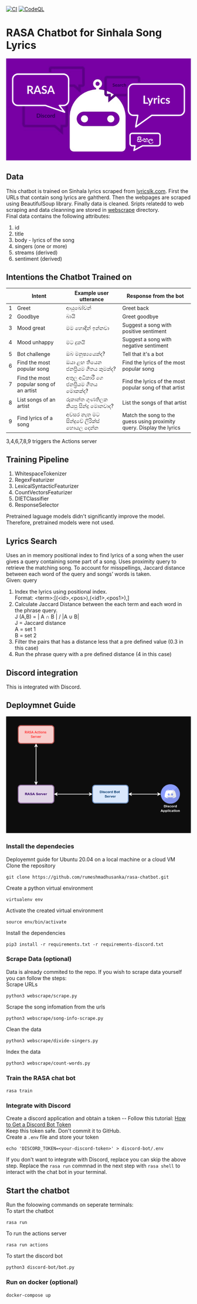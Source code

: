 [![CI](https://github.com/rumeshmadhusanka/rasa-chatbot/actions/workflows/main.yml/badge.svg?branch=master)](https://github.com/rumeshmadhusanka/rasa-chatbot/actions/workflows/main.yml)
[![CodeQL](https://github.com/rumeshmadhusanka/rasa-chatbot/actions/workflows/codeql-analysis.yml/badge.svg)](https://github.com/rumeshmadhusanka/rasa-chatbot/actions/workflows/codeql-analysis.yml)
# RASA Chatbot for Sinhala Song Lyrics
<p align="center">
  <img src="background.png" />
</p>


## Data
This chatbot is trained on Sinhala lyrics scraped from [lyricslk.com](https://lyricslk.com). First the URLs that contain song lyrics are gahtherd. Then the webpages are scraped using BeautifulSoup library. Finally data is cleaned. Sripts relatedd to web scraping and data cleanning are stored in [webscrape](webscrape) directory.<br>
Final data contains the following attributes: 
1. id
2. title 
3. body - lyrics of the song
4. singers (one or more)
5. streams (derived)
6. sentiment (derived)

## Intentions the Chatbot Trained on


| | Intent | Example user utterance|Response from the bot |
| ---| --- | ----------- |-----|
|1|Greet|ආයුඛෝවන්| Greet back|
|2|Goodbye|බායි| Greet goodbye|
|3|Mood great|මම හොඳින් ඉන්නවා|Suggest a song with positive sentiment|
|4|Mood unhappy|මට දුකයි|Suggest a song with negative sentiment|
|5|Bot challenge|ඔබ මනුෂ්‍යයෙක්ද?|Tell that it's a bot|
|6|Find the most popular song|ඔයා ළඟ තියෙන ජනප්‍රියම ගීතය කුමක්ද?|Find the lyrics of the most popular song|
|7|Find the most popular song of an artist|අතුල අධිකාරී ගෙ ජනප්‍රියම ගීතය මොකක්ද?|Find the lyrics of the most popular song of that artist|
|8|List songs of an artist|රූකාන්ත ගුණතිලක කියපු සින්දු මොනවාද?| List the songs of that artist|
|9|Find lyrics of a song|අවසර නැත මට සින්දුවේ ලිරික්ස් හොයල දෙන්න| Match the song to the guess using proximity query. Display the lyrics | 

3,4,6,7,8,9 triggers the Actions server

## Training Pipeline
1. WhitespaceTokenizer
2. RegexFeaturizer
3. LexicalSyntacticFeaturizer
4. CountVectorsFeaturizer
5. DIETClassifier
6. ResponseSelector

Pretrained laguage models didn't significantly improve the model. Therefore, pretrained models were not used.<br>

## Lyrics Search
Uses an in memory positional index to find lyrics of a song when the user gives a query containing some part of a song. Uses proximity query to retrieve the matching song. To account for misspellings, Jaccard distance between each word of the query and songs’ words is taken.<br>
Given: query<br>
1. Index the lyrics using positional index. <br>
   Format: \<term>:\[(\<id>,\<pos>),(\<id1>,\<pos1>),]
2. Calculate Jaccard Distance between the each term and each word in the phrase query.<br> 
  J (A,B) = \| A ∩ B | / |A ∪ B|   
  J	=	Jaccard distance<br>
  A	=	set 1<br>
  B	=	set 2<br>
3. Filter the pairs that has a distance less that a pre defined value (0.3 in this case)
4. Run the phrase query with a pre defined distance (4 in this case)
## Discord integration
This is integrated with Discord.

## Deploymnet Guide
<p align="center">
  <img src="deployment.png" />
</p>


### Install the dependecies
Deployemnt guide for Ubuntu 20.04 on a local machine or a cloud VM <br>
Clone the repository
```
git clone https://github.com/rumeshmadhusanka/rasa-chatbot.git
```
Create a python virtual environment
``` 
virtualenv env
```
Activate the created virtual environment
```
source env/bin/activate
```
Install the dependencies
```
pip3 install -r requirements.txt -r requirements-discord.txt
```
### Scrape Data (optional)
Data is already commited to the repo. If you wish to scrape data yourself you can follow the steps:<br>
Scrape URLs
```
python3 webscrape/scrape.py
```
Scrape the song infomation from the urls
```
python3 webscrape/song-info-scrape.py
```
Clean the data
```
python3 webscrape/divide-singers.py
```
Index the data
```
python3 webscrape/count-words.py
```
### Train the RASA chat bot
```
rasa train 
```
### Integrate with Discord
Create a discord application and obtain a token -- Follow this tutorial: [How to Get a Discord Bot Token](https://www.writebots.com/discord-bot-token/)<br>
Keep this token safe. Don't commit it to GitHub.<br>
Create a `.env` file and store your token
```
echo 'DISCORD_TOKEN=<your-discord-token>' > discord-bot/.env
```
If you don't want to integrate with Discord, replace you can skip the above step. Replace the `rasa run` commnad in the next step with `rasa shell` to interact with the chat bot in your terminal.
## Start the chatbot
Run the foloowing commands on seperate terminals:<br>
To start the chatbot
```
rasa run
```
To run the actions server
```
rasa run actions
```
To start the discord bot
```
python3 discord-bot/bot.py
```
### Run on docker (optional)
```
docker-compose up
```


